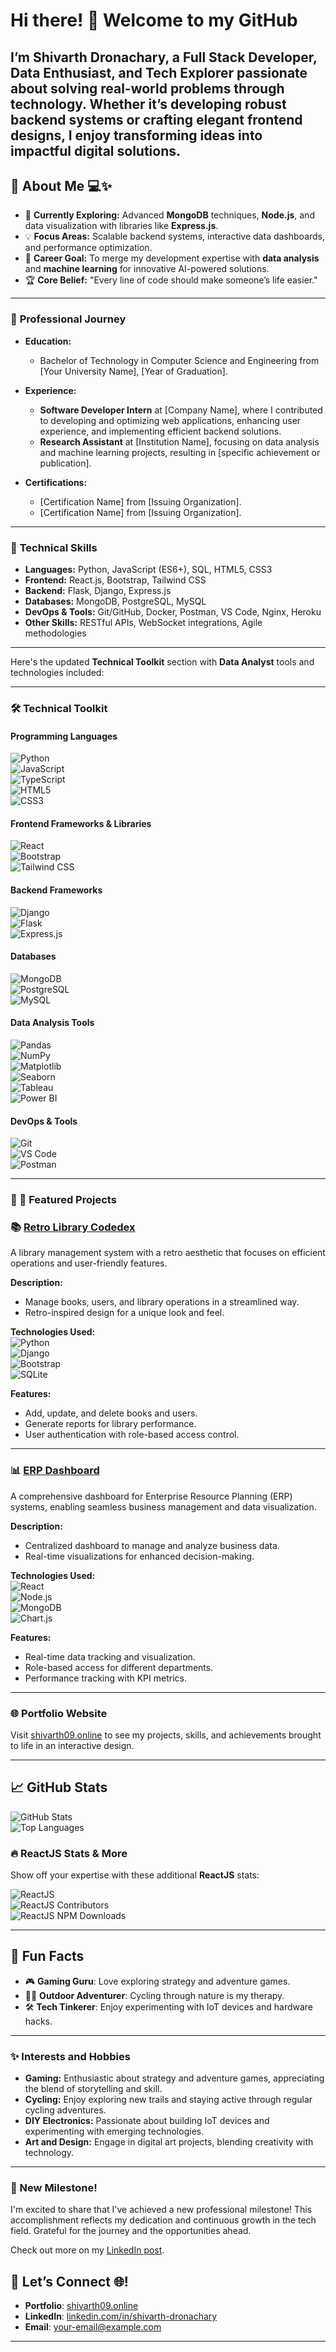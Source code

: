 # Hi there! 👋 Welcome to my GitHub  

I’m **Shivarth Dronachary**, a **Full Stack Developer**, **Data Enthusiast**, and **Tech Explorer** passionate about solving real-world problems through technology. Whether it’s developing robust backend systems or crafting elegant frontend designs, I enjoy transforming ideas into impactful digital solutions.
---

## 🚀 About Me 💻✨

- 🌱 **Currently Exploring:** Advanced **MongoDB** techniques, **Node.js**, and data visualization with libraries like **Express.js**.  
- 💡 **Focus Areas:** Scalable backend systems, interactive data dashboards, and performance optimization.  
- 🎯 **Career Goal:** To merge my development expertise with **data analysis** and **machine learning** for innovative AI-powered solutions.  
- 🏆 **Core Belief:** "Every line of code should make someone’s life easier."  

---

### 🚀 **Professional Journey**

- **Education:**  
  - Bachelor of Technology in Computer Science and Engineering from [Your University Name], [Year of Graduation].

- **Experience:**  
  - **Software Developer Intern** at [Company Name], where I contributed to developing and optimizing web applications, enhancing user experience, and implementing efficient backend solutions.  
  - **Research Assistant** at [Institution Name], focusing on data analysis and machine learning projects, resulting in [specific achievement or publication].

- **Certifications:**  
  - [Certification Name] from [Issuing Organization].  
  - [Certification Name] from [Issuing Organization].

---

### 🌟 **Technical Skills**

- **Languages:** Python, JavaScript (ES6+), SQL, HTML5, CSS3  
- **Frontend:** React.js, Bootstrap, Tailwind CSS  
- **Backend:** Flask, Django, Express.js  
- **Databases:** MongoDB, PostgreSQL, MySQL  
- **DevOps & Tools:** Git/GitHub, Docker, Postman, VS Code, Nginx, Heroku  
- **Other Skills:** RESTful APIs, WebSocket integrations, Agile methodologies  

---

Here's the updated **Technical Toolkit** section with **Data Analyst** tools and technologies included:

---

### 🛠️ Technical Toolkit

#### **Programming Languages**  
![Python](https://img.shields.io/badge/-Python-3776AB?logo=python&logoColor=white&style=flat-square)  
![JavaScript](https://img.shields.io/badge/-JavaScript-F7DF1E?logo=javascript&logoColor=black&style=flat-square)  
![TypeScript](https://img.shields.io/badge/-TypeScript-3178C6?logo=typescript&logoColor=white&style=flat-square)  
![HTML5](https://img.shields.io/badge/-HTML5-E34F26?logo=html5&logoColor=white&style=flat-square)  
![CSS3](https://img.shields.io/badge/-CSS3-1572B6?logo=css3&logoColor=white&style=flat-square)  

#### **Frontend Frameworks & Libraries**  
![React](https://img.shields.io/badge/-React-61DAFB?logo=react&logoColor=black&style=flat-square)  
![Bootstrap](https://img.shields.io/badge/-Bootstrap-7952B3?logo=bootstrap&logoColor=white&style=flat-square)  
![Tailwind CSS](https://img.shields.io/badge/-Tailwind%20CSS-38B2AC?logo=tailwind-css&logoColor=white&style=flat-square)  

#### **Backend Frameworks**  
![Django](https://img.shields.io/badge/-Django-092E20?logo=django&logoColor=white&style=flat-square)  
![Flask](https://img.shields.io/badge/-Flask-000000?logo=flask&logoColor=white&style=flat-square)  
![Express.js](https://img.shields.io/badge/-Express.js-000000?logo=express&logoColor=white&style=flat-square)  

#### **Databases**  
![MongoDB](https://img.shields.io/badge/-MongoDB-47A248?logo=mongodb&logoColor=white&style=flat-square)  
![PostgreSQL](https://img.shields.io/badge/-PostgreSQL-336791?logo=postgresql&logoColor=white&style=flat-square)  
![MySQL](https://img.shields.io/badge/-MySQL-4479A1?logo=mysql&logoColor=white&style=flat-square)  

#### **Data Analysis Tools**  
![Pandas](https://img.shields.io/badge/-Pandas-150458?logo=pandas&logoColor=white&style=flat-square)  
![NumPy](https://img.shields.io/badge/-NumPy-013243?logo=numpy&logoColor=white&style=flat-square)  
![Matplotlib](https://img.shields.io/badge/-Matplotlib-11557C?style=flat-square&logoColor=white)  
![Seaborn](https://img.shields.io/badge/-Seaborn-3776AB?style=flat-square&logoColor=white)  
![Tableau](https://img.shields.io/badge/-Tableau-E97627?logo=tableau&logoColor=white&style=flat-square)  
![Power BI](https://img.shields.io/badge/-Power%20BI-F2C811?logo=power-bi&logoColor=black&style=flat-square)  

#### **DevOps & Tools**  
![Git](https://img.shields.io/badge/-Git-F05032?logo=git&logoColor=white&style=flat-square)  
![VS Code](https://img.shields.io/badge/-VS%20Code-007ACC?logo=visual-studio-code&logoColor=white&style=flat-square)  
![Postman](https://img.shields.io/badge/-Postman-FF6C37?logo=postman&logoColor=white&style=flat-square)  

---



### 🔖 📂 Featured Projects  

### 📚 [Retro Library Codedex](https://github.com/Shiva0909122/Retro-Library-Codedex)  
A library management system with a retro aesthetic that focuses on efficient operations and user-friendly features.  

**Description:**  
- Manage books, users, and library operations in a streamlined way.  
- Retro-inspired design for a unique look and feel.  

**Technologies Used:**  
![Python](https://img.shields.io/badge/-Python-3776AB?logo=python&logoColor=white&style=flat-square)  
![Django](https://img.shields.io/badge/-Django-092E20?logo=django&logoColor=white&style=flat-square)  
![Bootstrap](https://img.shields.io/badge/-Bootstrap-7952B3?logo=bootstrap&logoColor=white&style=flat-square)  
![SQLite](https://img.shields.io/badge/-SQLite-003B57?logo=sqlite&logoColor=white&style=flat-square)  

**Features:**  
- Add, update, and delete books and users.  
- Generate reports for library performance.  
- User authentication with role-based access control.

---

### 📊 [ERP Dashboard](https://github.com/Shiva0909122/ERP_DASHBOARD)  
A comprehensive dashboard for Enterprise Resource Planning (ERP) systems, enabling seamless business management and data visualization.  

**Description:**  
- Centralized dashboard to manage and analyze business data.  
- Real-time visualizations for enhanced decision-making.  

**Technologies Used:**  
![React](https://img.shields.io/badge/-React-61DAFB?logo=react&logoColor=black&style=flat-square)  
![Node.js](https://img.shields.io/badge/-Node.js-339933?logo=node.js&logoColor=white&style=flat-square)  
![MongoDB](https://img.shields.io/badge/-MongoDB-47A248?logo=mongodb&logoColor=white&style=flat-square)  
![Chart.js](https://img.shields.io/badge/-Chart.js-FF6384?logo=chart.js&logoColor=white&style=flat-square)  

**Features:**  
- Real-time data tracking and visualization.  
- Role-based access for different departments.  
- Performance tracking with KPI metrics.

---


### 🌐 Portfolio Website  
Visit [shivarth09.online](https://shivarth09.online) to see my projects, skills, and achievements brought to life in an interactive design.

---

## 📈 GitHub Stats  

![GitHub Stats](https://github-readme-stats.vercel.app/api?username=Shiva0909122&show_icons=true&theme=radical)  
![Top Languages](https://github-readme-stats.vercel.app/api/top-langs/?username=Shiva0909122&layout=compact&theme=radical)  

### 🔥 **ReactJS Stats & More**  
Show off your expertise with these additional **ReactJS** stats:

![ReactJS](https://img.shields.io/badge/ReactJS-%3E%20100K%20Stars-%2361DAFB?logo=react&logoColor=black)  
![ReactJS Contributors](https://img.shields.io/badge/ReactJS%20Contributors-1400+-blue?logo=react&logoColor=black)  
![ReactJS NPM Downloads](https://img.shields.io/npm/dw/react?color=yellow&logo=npm&logoColor=white)  

---

## 🌟 Fun Facts  

- 🎮 **Gaming Guru**: Love exploring strategy and adventure games.  
- 🚴‍♂️ **Outdoor Adventurer**: Cycling through nature is my therapy.  
- 🛠️ **Tech Tinkerer**: Enjoy experimenting with IoT devices and hardware hacks.  

---


### ✨ **Interests and Hobbies**

- **Gaming:** Enthusiastic about strategy and adventure games, appreciating the blend of storytelling and skill.  
- **Cycling:** Enjoy exploring new trails and staying active through regular cycling adventures.  
- **DIY Electronics:** Passionate about building IoT devices and experimenting with emerging technologies.  
- **Art and Design:** Engage in digital art projects, blending creativity with technology.

---

### 🎉 New Milestone!  
I'm excited to share that I've achieved a new professional milestone! This accomplishment reflects my dedication and continuous growth in the tech field. Grateful for the journey and the opportunities ahead.  

Check out more on my [LinkedIn post](https://www.linkedin.com/posts/shivarth-dronachary_im-happy-to-share-that-ive-obtained-a-new-activity-7276178818929737728-oXCk?utm_source=share&utm_medium=member_desktop).


## 🤝 Let’s Connect 🌐!  

- **Portfolio**: [shivarth09.online](https://shivarth09.online)  
- **LinkedIn**: [linkedin.com/in/shivarth-dronachary](https://www.linkedin.com/in/shivarth-dronachary/)  
- **Email**: [your-email@example.com](mailto:shivarth.drona@gmail.com)  

---
